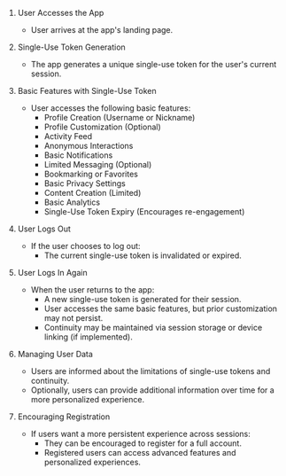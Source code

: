 1. User Accesses the App

   - User arrives at the app's landing page.

2. Single-Use Token Generation

   - The app generates a unique single-use token for the user's current session.

3. Basic Features with Single-Use Token

   - User accesses the following basic features:
     - Profile Creation (Username or Nickname)
     - Profile Customization (Optional)
     - Activity Feed
     - Anonymous Interactions
     - Basic Notifications
     - Limited Messaging (Optional)
     - Bookmarking or Favorites
     - Basic Privacy Settings
     - Content Creation (Limited)
     - Basic Analytics
     - Single-Use Token Expiry (Encourages re-engagement)

4. User Logs Out

   - If the user chooses to log out:
     - The current single-use token is invalidated or expired.

5. User Logs In Again

   - When the user returns to the app:
     - A new single-use token is generated for their session.
     - User accesses the same basic features, but prior customization may not persist.
     - Continuity may be maintained via session storage or device linking (if implemented).

6. Managing User Data

   - Users are informed about the limitations of single-use tokens and continuity.
   - Optionally, users can provide additional information over time for a more personalized experience.

7. Encouraging Registration
   - If users want a more persistent experience across sessions:
     - They can be encouraged to register for a full account.
     - Registered users can access advanced features and personalized experiences.
